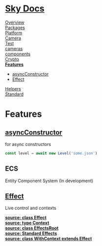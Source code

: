 <!--- This Features was auto-generated using "npx sky readme" --> 

# [Sky Docs](../README.md)

[Overview](..%2Fdocs%2FREADME.md)   
[Packages](..%2F%40pkgs%2FREADME.md)   
[Platform](..%2F%40platform%2FREADME.md)   
[Camera](..%2F%5Fexamples%2Fcameras%2FSkyPerspectiveCamera%2Fdocs%2FREADME.md)   
[Test](..%2F%5Fexamples%2Fcameras%2FSkyPerspectiveCamera%2Ftest%2FREADME.md)   
[cameras](..%2Fcameras%2FREADME.md)   
[components](..%2Fcomponents%2FREADME.md)   
[Crypto](..%2Fcrypto%2FREADME.md)   
**[Features](..%2Ffeatures%2FREADME.md)**   
* [asyncConstructor](..%2Ffeatures%2FasyncConstructor%2FREADME.md)
* [Effect](..%2Ffeatures%2Feffect%2FREADME.md)
  
[Helpers](..%2Fhelpers%2FREADME.md)   
[Standard](..%2Fstandard%2FREADME.md)   

# Features

## [asyncConstructor](asyncConstructor/asyncConstructor.md)

for async constructors

```typescript
const level = await new Level('some.json')

```

## ECS

Entity Component System (In development)

## [Effect](effect/Effect)

Live control and contexts  

[**source: class Effect**](effect/%5FEffect.ts)  
[**source: type Context**](effect/%5FContext.ts)  
[**source: class EffectsRoot**](effect/%5FEffectsRoot.ts)  
[**source: Standard Effects**](effect/%5Fstandard-effects.ts)  
[**source: class WithContext extends Effect**](effect/%5FWithContext.ts)